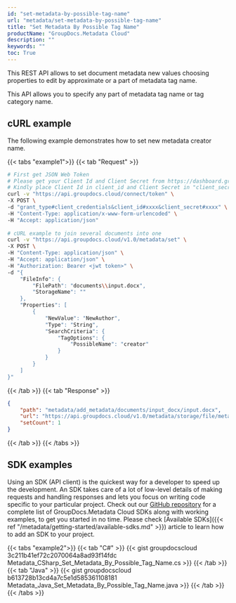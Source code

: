 ```yaml
---
id: "set-metadata-by-possible-tag-name"
url: "metadata/set-metadata-by-possible-tag-name"
title: "Set Metadata By Possible Tag Name"
productName: "GroupDocs.Metadata Cloud"
description: ""
keywords: ""
toc: True
---
```


This REST API allows to set document metadata new values choosing properties to edit by approximate or a part of metadata tag name.

This API allows you to specify any part of metadata tag name or tag category name.

## cURL example

The following example demonstrates how to set new metadata creator name.

{{< tabs "example1">}}
{{< tab "Request" >}}

```bash
# First get JSON Web Token
# Please get your Client Id and Client Secret from https://dashboard.groupdocs.cloud/applications. 
# Kindly place Client Id in client_id and Client Secret in "client_secret" argument.
curl -v "https://api.groupdocs.cloud/connect/token" \
-X POST \
-d "grant_type#client_credentials&client_id#xxxx&client_secret#xxxx" \
-H "Content-Type: application/x-www-form-urlencoded" \
-H "Accept: application/json"
   
# cURL example to join several documents into one
curl -v "https://api.groupdocs.cloud/v1.0/metadata/set" \
-X POST \
-H "Content-Type: application/json" \
-H "Accept: application/json" \
-H "Authorization: Bearer <jwt token>" \
-d "{
    "FileInfo": {
        "FilePath": "documents\\input.docx",
        "StorageName": ""
    },
    "Properties": [
        {
            "NewValue": "NewAuthor",
            "Type": "String",
            "SearchCriteria": {
                "TagOptions": {
                    "PossibleName": "creator"
                }
            }
        }
    ]
}"
```

{{< /tab >}}
{{< tab "Response" >}}

```json
{
    "path": "metadata/add_metadata/documents/input_docx/input.docx",
    "url": "https://api.groupdocs.cloud/v1.0/metadata/storage/file/metadata/set_metadata/documents/input_docx/input.docx",
    "setCount": 1
}
```

{{< /tab >}}
{{< /tabs >}}

## SDK examples

Using an SDK (API client) is the quickest way for a developer to speed up the development. An SDK takes care of a lot of low-level details of making requests and handling responses and lets you focus on writing code specific to your particular project. Check out our [GitHub repository](https://github.com/groupdocs-metadata-cloud) for a complete list of GroupDocs.Metadata Cloud SDKs along with working examples, to get you started in no time. Please check [Available SDKs]({{< ref "/metadata/getting-started/available-sdks.md" >}}) article to learn how to add an SDK to your project.

{{< tabs "example2">}}
{{< tab "C#" >}}
{{< gist groupdocscloud 3c211b41ef72c2070064a8ad93f14fdc Metadata_CSharp_Set_Metadata_By_Possible_Tag_Name.cs >}}
{{< /tab >}}
{{< tab "Java" >}}
{{< gist groupdocscloud b613728b13cd4a7c5e1d585361108181 Metadata_Java_Set_Metadata_By_Possible_Tag_Name.java >}}
{{< /tab >}}
{{< /tabs >}}
